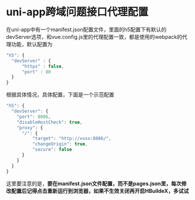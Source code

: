 # uni-app跨域问题接口代理配置
在uni-app中有一个manifest.json配置文件，里面的h5配置下有默认的devServer选项，和vue.config.js里的代理配置一致，都是使用的webpack的代理功能，默认配置为
```js
"h5": {
  "devServer" : {
      "https" : false,
      "port" : 80
  }
}
```
根据具体情况，具体配置，下面是一个示范配置
```js
"h5": {
  "devServer": {
    "port": 8086,
    "disableHostCheck": true,
    "proxy": {
      "/": {
          "target": "http://xxxx:8086/",
          "changeOrigin": true,
          "secure": false
      }
    }
  }
}
```
这里要注意的是，**要在manifest.json文件配置，而不是pages.json里，每次修改配置后记得点击重新运行到浏览器，如果不生效关闭再开启HBuildeX，多试试**